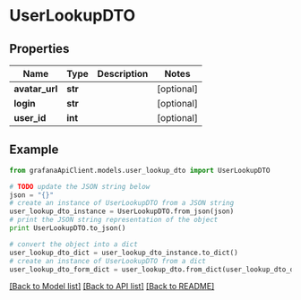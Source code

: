 # UserLookupDTO


## Properties
Name | Type | Description | Notes
------------ | ------------- | ------------- | -------------
**avatar_url** | **str** |  | [optional] 
**login** | **str** |  | [optional] 
**user_id** | **int** |  | [optional] 

## Example

```python
from grafanaApiClient.models.user_lookup_dto import UserLookupDTO

# TODO update the JSON string below
json = "{}"
# create an instance of UserLookupDTO from a JSON string
user_lookup_dto_instance = UserLookupDTO.from_json(json)
# print the JSON string representation of the object
print UserLookupDTO.to_json()

# convert the object into a dict
user_lookup_dto_dict = user_lookup_dto_instance.to_dict()
# create an instance of UserLookupDTO from a dict
user_lookup_dto_form_dict = user_lookup_dto.from_dict(user_lookup_dto_dict)
```
[[Back to Model list]](../README.md#documentation-for-models) [[Back to API list]](../README.md#documentation-for-api-endpoints) [[Back to README]](../README.md)


